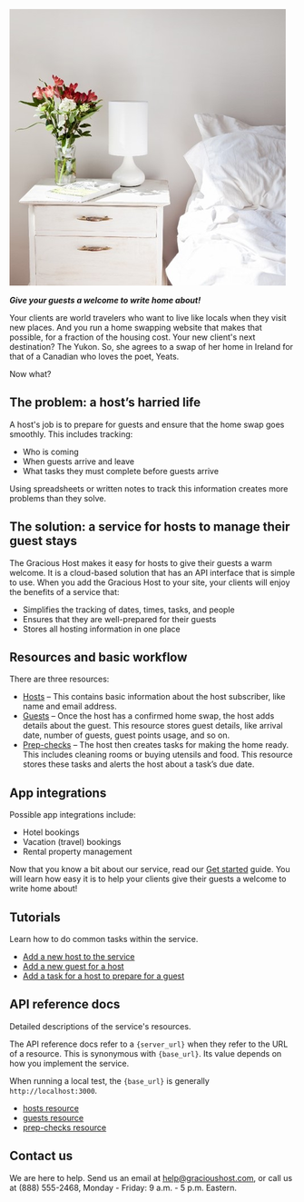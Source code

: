 
![bed and flower](bedflower.jpg)

**_Give your guests a welcome to write home about!_**

Your clients are world travelers who want to live like locals when they visit new places. And you run a home swapping website that makes that possible, for a fraction of the housing cost. Your new client's next destination? The Yukon. So, she agrees to a swap of her home in Ireland for that of a Canadian who loves the poet, Yeats.

Now what?

## The problem: a host’s harried life  

A host's job is to prepare for guests and ensure that the home swap goes smoothly. This includes tracking:

* Who is coming
* When guests arrive and leave
* What tasks they must complete before guests arrive

Using spreadsheets or written notes to track this information creates more problems than they solve.

## The solution: a service for hosts to manage their guest stays

The Gracious Host makes it easy for hosts to give their guests a warm welcome. It is a cloud-based solution that has an API interface that is simple to use. When you add the Gracious Host to your site, your clients will enjoy the benefits of a service that:

* Simplifies the tracking of dates, times, tasks, and people
* Ensures that they are well-prepared for their guests
* Stores all hosting information in one place

## Resources and basic workflow

There are three resources:

* [Hosts](api/users.md) – This contains basic information about the host subscriber, like name and email address.
* [Guests](api/house_exchanges.md) – Once the host has a confirmed home swap, the host adds details about the guest. This resource stores guest details, like arrival date, number of guests, guest points usage, and so on.
* [Prep-checks](api/prep_checks.md) – The host then creates tasks for making the home ready. This includes cleaning rooms or buying utensils and food. This resource stores these tasks and alerts the host about a task’s due date.

## App integrations

Possible app integrations include:

* Hotel bookings
* Vacation (travel) bookings
* Rental property management

Now that you know a bit about our service, read our [Get started](tutorials/tutorial-get-started.md) guide. You will learn how easy it is to help your clients give their guests a welcome to write home about!

## Tutorials

Learn how to do common tasks within the service.

* [Add a new host to the service](tutorials/tutorial-add-new-host.md)
* [Add a new guest for a host](tutorials/tutorial-add-new-guest.md)
* [Add a task for a host to prepare for a guest](tutorials/tutorial-add-new-task.md)

## API reference docs

Detailed descriptions of the service's resources.

The API reference docs refer to a `{server_url}` when they
refer to the URL of a resource. This is synonymous with `{base_url}`. Its value depends
on how you implement the service.

When running a local test, the `{base_url}` is
generally `http://localhost:3000`.

* [hosts resource](api/users.md)
* [guests resource](api/house_exchanges.md)
* [prep-checks resource](api/prep_checks.md)

## Contact us

We are here to help. Send us an email at [help@gracioushost.com](gracioushost.com), or call us at (888) 555-2468, Monday - Friday: 9 a.m. - 5 p.m. Eastern.

